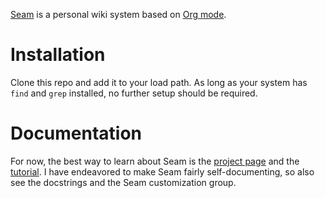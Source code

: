 [Seam](https://wiki.plexwave.org/seam) is a personal wiki system based
on [Org mode](https://orgmode.org/).

# Installation
Clone this repo and add it to your load path.  As long as your system
has `find` and `grep` installed, no further setup should be required.

# Documentation
For now, the best way to learn about Seam is the [project
page](https://wiki.plexwave.org/seam) and the
[tutorial](https://wiki.plexwave.org/seam-tutorial).  I have
endeavored to make Seam fairly self-documenting, so also see the
docstrings and the Seam customization group.
